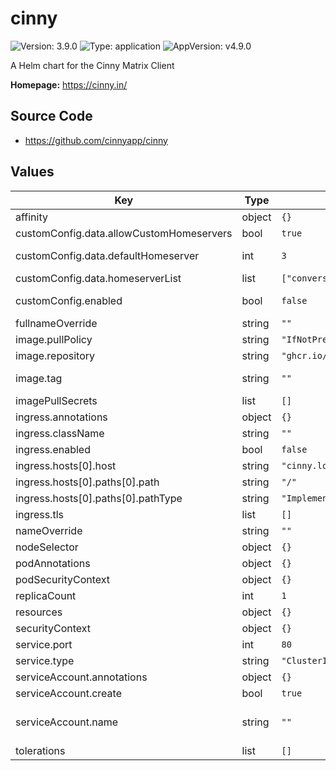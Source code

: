 # cinny

![Version: 3.9.0](https://img.shields.io/badge/Version-3.9.0-informational?style=flat-square) ![Type: application](https://img.shields.io/badge/Type-application-informational?style=flat-square) ![AppVersion: v4.9.0](https://img.shields.io/badge/AppVersion-v4.9.0-informational?style=flat-square)

A Helm chart for the Cinny Matrix Client

**Homepage:** <https://cinny.in/>

## Source Code

* <https://github.com/cinnyapp/cinny>

## Values

| Key | Type | Default | Description |
|-----|------|---------|-------------|
| affinity | object | `{}` |  |
| customConfig.data.allowCustomHomeservers | bool | `true` | Allow the user to enter a homeserver not in the list |
| customConfig.data.defaultHomeserver | int | `3` | Index (starting with 0) in homeserverList of the server to display by default |
| customConfig.data.homeserverList | list | `["converser.eu","envs.net","matrix.org","mozilla.org"]` | List of Matrix homeservers to display |
| customConfig.enabled | bool | `false` | Enable the use of a custom config.json - see https://github.com/cinnyapp/cinny/blob/dev/config.json |
| fullnameOverride | string | `""` |  |
| image.pullPolicy | string | `"IfNotPresent"` |  |
| image.repository | string | `"ghcr.io/cinnyapp/cinny"` |  |
| image.tag | string | `""` | Overrides the image tag whose default is the chart appVersion. |
| imagePullSecrets | list | `[]` |  |
| ingress.annotations | object | `{}` |  |
| ingress.className | string | `""` |  |
| ingress.enabled | bool | `false` |  |
| ingress.hosts[0].host | string | `"cinny.local"` |  |
| ingress.hosts[0].paths[0].path | string | `"/"` |  |
| ingress.hosts[0].paths[0].pathType | string | `"ImplementationSpecific"` |  |
| ingress.tls | list | `[]` |  |
| nameOverride | string | `""` |  |
| nodeSelector | object | `{}` |  |
| podAnnotations | object | `{}` |  |
| podSecurityContext | object | `{}` |  |
| replicaCount | int | `1` |  |
| resources | object | `{}` |  |
| securityContext | object | `{}` |  |
| service.port | int | `80` |  |
| service.type | string | `"ClusterIP"` |  |
| serviceAccount.annotations | object | `{}` | Annotations to add to the service account |
| serviceAccount.create | bool | `true` | Specifies whether a service account should be created |
| serviceAccount.name | string | `""` | The name of the service account to use. If not set and create is true, a name is generated using the fullname template |
| tolerations | list | `[]` |  |

